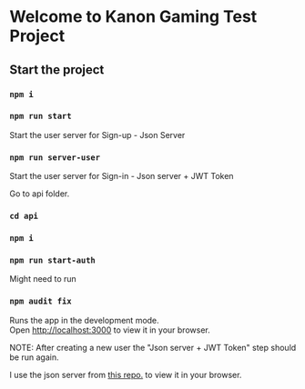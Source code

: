 # Welcome to Kanon Gaming Test Project

## Start the project 

### `npm i`
### `npm run start`

Start the user server for Sign-up - Json Server
### `npm run server-user`

Start the user server for Sign-in - Json server + JWT Token

Go to api folder. 
### `cd api`
### `npm i`
### `npm run start-auth`

Might need to run
### `npm audit fix`

Runs the app in the development mode.\
Open [http://localhost:3000](http://localhost:3000) to view it in your browser.



NOTE: After creating a new user the "Json server + JWT Token" step should be run again.

I use the json server from [this repo.](https://github.com/techiediaries/fake-api-jwt-json-server) to view it in your browser.

